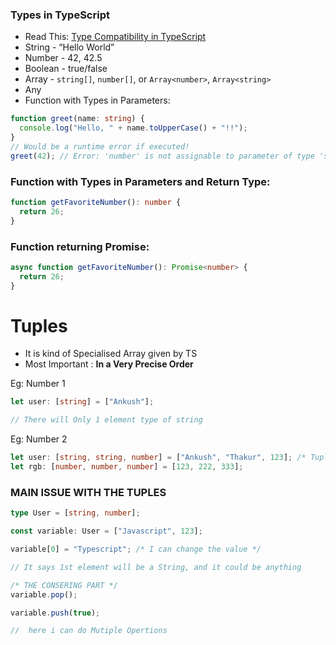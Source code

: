 ### Types in TypeScript

- Read This: [Type Compatibility in TypeScript](https://www.typescriptlang.org/docs/handbook/type-compatibility.html#any-unknown-object-void-undefined-null-and-never-assignability)
- String - “Hello World”
- Number - 42, 42.5
- Boolean - true/false
- Array - `string[]`, `number[]`, or `Array<number>`, `Array<string>`
- Any
- Function with Types in Parameters:

```typescript
function greet(name: string) {
  console.log("Hello, " + name.toUpperCase() + "!!");
}
// Would be a runtime error if executed!
greet(42); // Error: 'number' is not assignable to parameter of type 'string'.
```

### Function with Types in Parameters and Return Type:

```typescript
function getFavoriteNumber(): number {
  return 26;
}
```

### Function returning Promise:

```typescript
async function getFavoriteNumber(): Promise<number> {
  return 26;
}
```

# Tuples

- It is kind of Specialised Array given by TS
- Most Important : **In a Very Precise Order**

Eg: Number 1

```typescript
let user: [string] = ["Ankush"];

// There will Only 1 element type of string
```

Eg: Number 2

```typescript
let user: [string, string, number] = ["Ankush", "Thakur", 123]; /* Tuples*/
let rgb: [number, number, number] = [123, 222, 333];
```

### MAIN ISSUE WITH THE TUPLES

```typescript
type User = [string, number];

const variable: User = ["Javascript", 123];

variable[0] = "Typescript"; /* I can change the value */

// It says 1st element will be a String, and it could be anything

/* THE CONSERING PART */
variable.pop();

variable.push(true);

//  here i can do Mutiple Opertions
```
